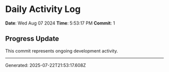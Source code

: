 # Daily Activity Log

**Date**: Wed Aug 07 2024
**Time**: 5:53:17 PM
**Commit**: 1

## Progress Update

This commit represents ongoing development activity.

---
Generated: 2025-07-22T21:53:17.608Z

